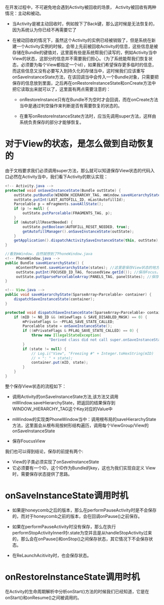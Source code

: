 在开发过程中，不可避免地会遇到Activity被回收的场景， Activity被回收有两种情况：主动和被动。

- 当Activity是被主动回收时，例如按下了Back键，那么这时候是无法恢复的，因为系统认为你已经不再需要它了

- 在被动回收的情况下，虽然这个Activity的实例已经被销毁了，但是系统在新建一个Activity实例的时候，会带上先前被回收Activity的信息，这些信息是被存储在Bundle的键值对，这里面有些是系统帮我们读写的，例如Activity当中View的状态，这部分的信息并不需要我们担心。（为了系统能帮我们恢复状态，必须要为每个View都指定一个id），如果我们希望保存更多临时的信息，而这些信息又没有必要写入到持久化的存储当中，这时候我们应该重写onSaveInstanceState方法，在该回调当中会传入一个Bundle对象，只需要把保存的信息放到里面，之后再在onRestoreInstanceState和onCreate方法中把它读取出来就可以了，这里面有两点需要注意的：

    - onRestoreInstance只有在Bundle不为空时才会回调，而在onCreate方法当中是通过判空操作来判断是否有需要恢复的状态的。

    - 在重写onRestoreInstanceState方法时，应当先调用super方法，这样由系统负责保存的部分才能够恢复。

# 对于View的状态，是怎么做到自动恢复的
由于文档要求我们必须调用super方法，那么就可以知道保存View状态的代码入口必然在Activity当中，我们看下Activity的默认实现：
```java
<!-- Activity.java -->
protected void onSaveInstanceState(Bundle outState) {
    outState.putBundle(WINDOW_HIERARCHY_TAG, mWindow.saveHierarchyState());
    outState.putInt(LAST_AUTOFILL_ID, mLastAutofillId);
    Parcelable p = mFragments.saveAllState();
    if (p != null) {
        outState.putParcelable(FRAGMENTS_TAG, p);
    }
    if (mAutoFillResetNeeded) {
        outState.putBoolean(AUTOFILL_RESET_NEEDED, true);
        getAutofillManager().onSaveInstanceState(outState);
    }
    getApplication().dispatchActivitySaveInstanceState(this, outState);
}

//看到mWindow，自然就想到了PhoneWindow.java
<!-- PhoneWindow.java -->
public Bundle saveHierarchyState() {
     mContentParent.saveHierarchyState(states); //这里是保存View状态的地方。  
     outState.putInt(FOCUSED_ID_TAG, focusedView.getId()); //保存Focus。
     outState.putSparseParcelableArray(PANELS_TAG, panelStates); //保存Panel状态。
}

<!-- View.java -->
public void saveHierarchyState(SparseArray<Parcelable> container) {
    dispatchSaveInstanceState(container);
}

protected void dispatchSaveInstanceState(SparseArray<Parcelable> container) {
    if (mID != NO_ID && (mViewFlags & SAVE_DISABLED_MASK) == 0) {
        mPrivateFlags &= ~PFLAG_SAVE_STATE_CALLED;
        Parcelable state = onSaveInstanceState();
        if ((mPrivateFlags & PFLAG_SAVE_STATE_CALLED) == 0) {
            throw new IllegalStateException(
                    "Derived class did not call super.onSaveInstanceState()");
        }
        if (state != null) {
            // Log.i("View", "Freezing #" + Integer.toHexString(mID)
            // + ": " + state);
            container.put(mID, state);
        }
    }
}
```

整个保存View状态的流程如下：

- 调用Activity的onSaveInstanceState方法,该方法又调用mWindow.saveHierarchyState，把返回的结果保存到WINDOW_HIERARCHY_TAG这个Key对应的Value中

- mWindow的实现类PhoneWindow当中：调用根布局的saveHierarchyState方法，这里面会从根布局按树形结构遍历，调用每个ViewGroup/View的onSaveInstanceState

- 保存FoucusView

我们也可以得到结论，保存的前提有两个:
- View的子类必须实现了onSaveInstanceState
- 它必须要有一个ID，这个ID作为Bundle的key，这也为我们实现自定义 View 时，需要保存状态提供了思路。

# onSaveInstanceState调用时机
- 如果是honeycomb之后的版本，那么在performPauseActivity时是不会保存的，而对于honeycomb之前的版本，会在回调onPause()之前保存。

- 如果在performPauseActivity时没有保存，那么在执行performStopActivityInner时r.state为空并且是从handleStopActivity过来的，那么会在onPause()和onStop()之间保存状态，其它情况下不会保存状态。

- 在ReLaunchAcitivity时，也会保存状态。

# onRestoreInstanceState调用时机
在Activity的生命周期解析中分析onStart()方法的时候我们已经知道，它是在onStart()和onResume()之间被调用的。
